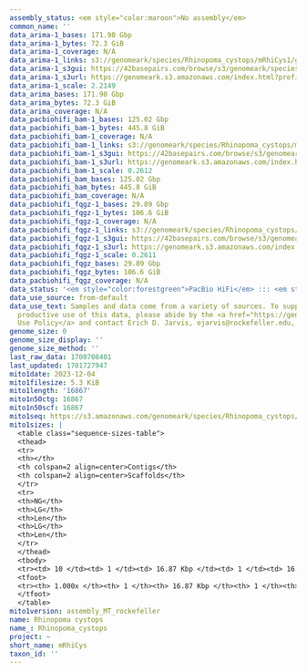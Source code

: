 ```yaml
---
assembly_status: <em style="color:maroon">No assembly</em>
common_name: ''
data_arima-1_bases: 171.90 Gbp
data_arima-1_bytes: 72.3 GiB
data_arima-1_coverage: N/A
data_arima-1_links: s3://genomeark/species/Rhinopoma_cystops/mRhiCys1/genomic_data/arima/<br>
data_arima-1_s3gui: https://42basepairs.com/browse/s3/genomeark/species/Rhinopoma_cystops/mRhiCys1/genomic_data/arima/
data_arima-1_s3url: https://genomeark.s3.amazonaws.com/index.html?prefix=species/Rhinopoma_cystops/mRhiCys1/genomic_data/arima/
data_arima-1_scale: 2.2149
data_arima_bases: 171.90 Gbp
data_arima_bytes: 72.3 GiB
data_arima_coverage: N/A
data_pacbiohifi_bam-1_bases: 125.02 Gbp
data_pacbiohifi_bam-1_bytes: 445.8 GiB
data_pacbiohifi_bam-1_coverage: N/A
data_pacbiohifi_bam-1_links: s3://genomeark/species/Rhinopoma_cystops/mRhiCys1/genomic_data/pacbio_hifi/<br>
data_pacbiohifi_bam-1_s3gui: https://42basepairs.com/browse/s3/genomeark/species/Rhinopoma_cystops/mRhiCys1/genomic_data/pacbio_hifi/
data_pacbiohifi_bam-1_s3url: https://genomeark.s3.amazonaws.com/index.html?prefix=species/Rhinopoma_cystops/mRhiCys1/genomic_data/pacbio_hifi/
data_pacbiohifi_bam-1_scale: 0.2612
data_pacbiohifi_bam_bases: 125.02 Gbp
data_pacbiohifi_bam_bytes: 445.8 GiB
data_pacbiohifi_bam_coverage: N/A
data_pacbiohifi_fqgz-1_bases: 29.89 Gbp
data_pacbiohifi_fqgz-1_bytes: 106.6 GiB
data_pacbiohifi_fqgz-1_coverage: N/A
data_pacbiohifi_fqgz-1_links: s3://genomeark/species/Rhinopoma_cystops/mRhiCys1/genomic_data/pacbio_hifi/<br>
data_pacbiohifi_fqgz-1_s3gui: https://42basepairs.com/browse/s3/genomeark/species/Rhinopoma_cystops/mRhiCys1/genomic_data/pacbio_hifi/
data_pacbiohifi_fqgz-1_s3url: https://genomeark.s3.amazonaws.com/index.html?prefix=species/Rhinopoma_cystops/mRhiCys1/genomic_data/pacbio_hifi/
data_pacbiohifi_fqgz-1_scale: 0.2611
data_pacbiohifi_fqgz_bases: 29.89 Gbp
data_pacbiohifi_fqgz_bytes: 106.6 GiB
data_pacbiohifi_fqgz_coverage: N/A
data_status: '<em style="color:forestgreen">PacBio HiFi</em> ::: <em style="color:forestgreen">Arima</em>'
data_use_source: from-default
data_use_text: Samples and data come from a variety of sources. To support fair and
  productive use of this data, please abide by the <a href="https://genome10k.soe.ucsc.edu/data-use-policies/">Data
  Use Policy</a> and contact Erich D. Jarvis, ejarvis@rockefeller.edu, with any questions.
genome_size: 0
genome_size_display: ''
genome_size_method: ''
last_raw_data: 1700708401
last_updated: 1701727947
mito1date: 2023-12-04
mito1filesize: 5.3 KiB
mito1length: '16867'
mito1n50ctg: 16867
mito1n50scf: 16867
mito1seq: https://s3.amazonaws.com/genomeark/species/Rhinopoma_cystops/mRhiCys1/assembly_MT_rockefeller/mRhiCys1.MT.20231204.fasta.gz
mito1sizes: |
  <table class="sequence-sizes-table">
  <thead>
  <tr>
  <th></th>
  <th colspan=2 align=center>Contigs</th>
  <th colspan=2 align=center>Scaffolds</th>
  </tr>
  <tr>
  <th>NG</th>
  <th>LG</th>
  <th>Len</th>
  <th>LG</th>
  <th>Len</th>
  </tr>
  </thead>
  <tbody>
  <tr><td> 10 </td><td> 1 </td><td> 16.87 Kbp </td><td> 1 </td><td> 16.87 Kbp </td></tr><tr><td> 20 </td><td> 1 </td><td> 16.87 Kbp </td><td> 1 </td><td> 16.87 Kbp </td></tr><tr><td> 30 </td><td> 1 </td><td> 16.87 Kbp </td><td> 1 </td><td> 16.87 Kbp </td></tr><tr><td> 40 </td><td> 1 </td><td> 16.87 Kbp </td><td> 1 </td><td> 16.87 Kbp </td></tr><tr style="background-color:#cccccc;"><td> 50 </td><td> 1 </td><td style="background-color:#ff8888;"> 16.87 Kbp </td><td> 1 </td><td style="background-color:#ff8888;"> 16.87 Kbp </td></tr><tr><td> 60 </td><td> 1 </td><td> 16.87 Kbp </td><td> 1 </td><td> 16.87 Kbp </td></tr><tr><td> 70 </td><td> 1 </td><td> 16.87 Kbp </td><td> 1 </td><td> 16.87 Kbp </td></tr><tr><td> 80 </td><td> 1 </td><td> 16.87 Kbp </td><td> 1 </td><td> 16.87 Kbp </td></tr><tr><td> 90 </td><td> 1 </td><td> 16.87 Kbp </td><td> 1 </td><td> 16.87 Kbp </td></tr><tr><td> 100 </td><td> 1 </td><td> 16.87 Kbp </td><td> 1 </td><td> 16.87 Kbp </td></tr></tbody>
  <tfoot>
  <tr><th> 1.000x </th><th> 1 </th><th> 16.87 Kbp </th><th> 1 </th><th> 16.87 Kbp </th></tr>
  </tfoot>
  </table>
mito1version: assembly_MT_rockefeller
name: Rhinopoma cystops
name_: Rhinopoma_cystops
project: ~
short_name: mRhiCys
taxon_id: ''
---
```

